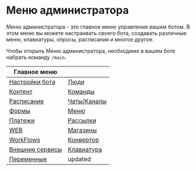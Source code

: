 # Меню администратора

Меню администратора - это главное меню управления вашим ботом. В этом меню вы можете настраивать своего бота, создавать различные меню, клавиатуры, опросы, расписания и многое другое.

Чтобы открыть Меню администратора, необходимо в вашем боте набрать команду `/main`. 

| Главное меню ||
| --- |---| 
| [Настройки бота](/docs/admin/setting) | [Люди](/docs/admin/people)|
| [Контент](/docs/admin/content) | [Команды](/docs/admin/command)|
| [Расписание](/docs/admin/schedule) | [Чаты/Каналы](/docs/admin/chats-and-channels) |
| [Формы](/docs/admin/forms) | [Меню](/docs/admin/menu)|
| [Платежи](/docs/admin/pay) | [Рассылки](/docs/admin/newsletters) |
| [WEB](/docs/admin/web) | [Магазины](/docs/admin/stores) |
| [WorkFlows](/docs/admin/workflow)  | [Конвертор](/docs/admin/converter)  |
| [Внешние сервисы](/docs/admin/external-services) | [Клавиатура](/docs/admin/keyboard) |
| [Переменные](/docs/admin/variables) | updated |
